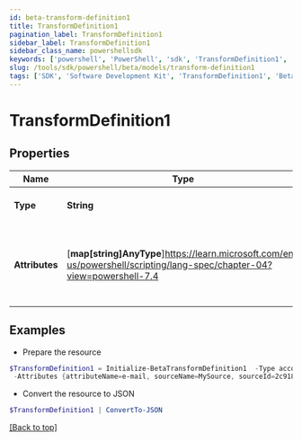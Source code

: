 ```yaml
---
id: beta-transform-definition1
title: TransformDefinition1
pagination_label: TransformDefinition1
sidebar_label: TransformDefinition1
sidebar_class_name: powershellsdk
keywords: ['powershell', 'PowerShell', 'sdk', 'TransformDefinition1', 'BetaTransformDefinition1'] 
slug: /tools/sdk/powershell/beta/models/transform-definition1
tags: ['SDK', 'Software Development Kit', 'TransformDefinition1', 'BetaTransformDefinition1']
---
```



# TransformDefinition1

## Properties

Name | Type | Description | Notes
------------ | ------------- | ------------- | -------------
**Type** | **String** | Transform definition type. | [optional] 
**Attributes** | [**map[string]AnyType**]https://learn.microsoft.com/en-us/powershell/scripting/lang-spec/chapter-04?view=powershell-7.4 | Arbitrary key-value pairs to store any metadata for the object | [optional] 

## Examples

- Prepare the resource
```powershell
$TransformDefinition1 = Initialize-BetaTransformDefinition1  -Type accountAttribute `
 -Attributes {attributeName=e-mail, sourceName=MySource, sourceId=2c9180877a826e68017a8c0b03da1a53}
```

- Convert the resource to JSON
```powershell
$TransformDefinition1 | ConvertTo-JSON
```


[[Back to top]](#) 

